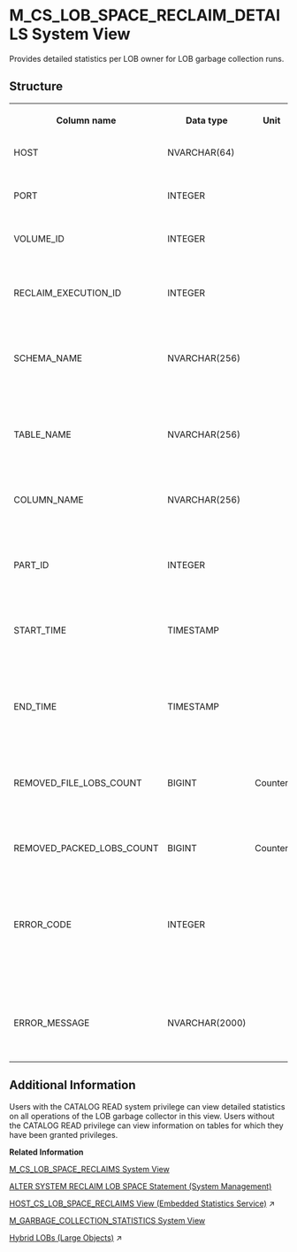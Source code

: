 <!-- loio1d76e4337d44442683e5c971f095b293 -->

# M\_CS\_LOB\_SPACE\_RECLAIM\_DETAILS System View

Provides detailed statistics per LOB owner for LOB garbage collection runs.



## Structure


<table>
<tr>
<th valign="top">

Column name

</th>
<th valign="top">

Data type

</th>
<th valign="top">

Unit

</th>
<th valign="top">

Description

</th>
</tr>
<tr>
<td valign="top">

HOST

</td>
<td valign="top">

NVARCHAR\(64\)

</td>
<td valign="top">

 

</td>
<td valign="top">

Displays the name of the host.

</td>
</tr>
<tr>
<td valign="top">

PORT

</td>
<td valign="top">

INTEGER

</td>
<td valign="top">

 

</td>
<td valign="top">

Displays the internal port.

</td>
</tr>
<tr>
<td valign="top">

VOLUME\_ID

</td>
<td valign="top">

INTEGER

</td>
<td valign="top">

 

</td>
<td valign="top">

Displays the persistence volume ID.

</td>
</tr>
<tr>
<td valign="top">

RECLAIM\_EXECUTION\_ID

</td>
<td valign="top">

INTEGER

</td>
<td valign="top">

 

</td>
<td valign="top">

Displays the unique ID of the garbage collection run.

</td>
</tr>
<tr>
<td valign="top">

SCHEMA\_NAME

</td>
<td valign="top">

NVARCHAR\(256\)

</td>
<td valign="top">

 

</td>
<td valign="top">

Displays the schema name of the table the operation was run on.

</td>
</tr>
<tr>
<td valign="top">

TABLE\_NAME

</td>
<td valign="top">

NVARCHAR\(256\)

</td>
<td valign="top">

 

</td>
<td valign="top">

Displays the name of the table the operation was run on.

</td>
</tr>
<tr>
<td valign="top">

COLUMN\_NAME

</td>
<td valign="top">

NVARCHAR\(256\)

</td>
<td valign="top">

 

</td>
<td valign="top">

Displays the column the operation was run on.

</td>
</tr>
<tr>
<td valign="top">

PART\_ID

</td>
<td valign="top">

INTEGER

</td>
<td valign="top">

 

</td>
<td valign="top">

Displays the table part ID the operation was run on.

</td>
</tr>
<tr>
<td valign="top">

START\_TIME

</td>
<td valign="top">

TIMESTAMP

</td>
<td valign="top">

 

</td>
<td valign="top">

Displays the start TIMESTAMP of the garbage collection operation.

</td>
</tr>
<tr>
<td valign="top">

END\_TIME

</td>
<td valign="top">

TIMESTAMP

</td>
<td valign="top">

 

</td>
<td valign="top">

Displays the end TIMESTAMP of the garbage collection operation.

</td>
</tr>
<tr>
<td valign="top">

REMOVED\_FILE\_LOBS\_COUNT

</td>
<td valign="top">

BIGINT

</td>
<td valign="top">

Counter

</td>
<td valign="top">

Displays the number of file LOBs removed by the operation.

</td>
</tr>
<tr>
<td valign="top">

REMOVED\_PACKED\_LOBS\_COUNT

</td>
<td valign="top">

BIGINT

</td>
<td valign="top">

Counter

</td>
<td valign="top">

Displays the number of packed LOBs removed by the operation.

</td>
</tr>
<tr>
<td valign="top">

ERROR\_CODE

</td>
<td valign="top">

INTEGER

</td>
<td valign="top">

 

</td>
<td valign="top">

Displays the first error code if the execution fails. More details are available in the ERROR\_MESSAGE field.

</td>
</tr>
<tr>
<td valign="top">

ERROR\_MESSAGE

</td>
<td valign="top">

NVARCHAR\(2000\)

</td>
<td valign="top">

 

</td>
<td valign="top">

Displays the detailed error message.

</td>
</tr>
</table>



<a name="loio1d76e4337d44442683e5c971f095b293__section_r5q_zn1_rzb"/>

## Additional Information

Users with the CATALOG READ system privilege can view detailed statistics on all operations of the LOB garbage collector in this view. Users without the CATALOG READ privilege can view information on tables for which they have been granted privileges.

**Related Information**  


[M\_CS\_LOB\_SPACE\_RECLAIMS System View](m-cs-lob-space-reclaims-system-view-439e847.md "Provides information regarding executed LOB garbage collection runs.")

[ALTER SYSTEM RECLAIM LOB SPACE Statement \(System Management\)](../../010-SQL-Reference/012-SQL-Statements/alter-system-reclaim-lob-space-statement-system-management-a0b7235.md "Runs LOB garbage collection and removes any non-referenced LOB files.")

[HOST_CS_LOB_SPACE_RECLAIMS View (Embedded Statistics Service)](https://help.sap.com/viewer/323c57a017234d47a0e7da3e22345822/2024_1_QRC/en-US/10897f1b23ce40b5b1aeadec9960f568.html "Aggregated LOB garbage collection statistics per volume. This view contains information only for the last 42 days. The collection interval is 43200 seconds.") :arrow_upper_right:

[M\_GARBAGE\_COLLECTION\_STATISTICS System View](m-garbage-collection-statistics-system-view-20b04b8.md "Provides garbage collection and history manager statistics.")

[Hybrid LOBs (Large Objects)](https://help.sap.com/viewer/f9c5015e72e04fffa14d7d4f7267d897/2024_1_QRC/en-US/61ab21a1972846e0aa0b9a989ce4867a.html "To save memory you can store LOB data on disk, in this case the data is only loaded into memory when it is needed. Alternatively, you can use the configurable Hybrid LOB feature which is flexible and stores LOBs either on disk or in memory depending on their size.") :arrow_upper_right:

